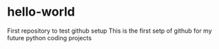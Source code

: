 # hello-world
First repository to test github setup
This is the first setp of github for my future python coding projects
